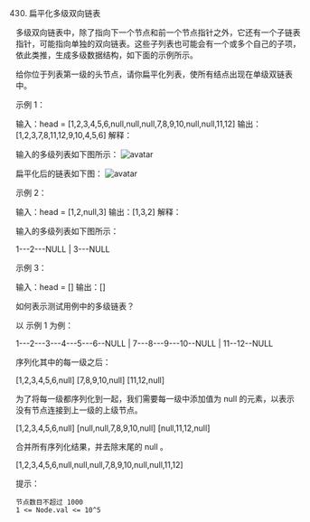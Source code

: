 430. 扁平化多级双向链表

多级双向链表中，除了指向下一个节点和前一个节点指针之外，它还有一个子链表指针，可能指向单独的双向链表。这些子列表也可能会有一个或多个自己的子项，依此类推，生成多级数据结构，如下面的示例所示。

给你位于列表第一级的头节点，请你扁平化列表，使所有结点出现在单级双链表中。

 

示例 1：

输入：head = [1,2,3,4,5,6,null,null,null,7,8,9,10,null,null,11,12]
输出：[1,2,3,7,8,11,12,9,10,4,5,6]
解释：

输入的多级列表如下图所示：
![avatar](https://assets.leetcode-cn.com/aliyun-lc-upload/uploads/2018/10/12/multilevellinkedlist.png)


扁平化后的链表如下图：
![avatar](https://assets.leetcode-cn.com/aliyun-lc-upload/uploads/2018/10/12/multilevellinkedlistflattened.png)


示例 2：

输入：head = [1,2,null,3]
输出：[1,3,2]
解释：

输入的多级列表如下图所示：

  1---2---NULL
  |
  3---NULL

示例 3：

输入：head = []
输出：[]

 

如何表示测试用例中的多级链表？

以 示例 1 为例：

 1---2---3---4---5---6--NULL
         |
         7---8---9---10--NULL
             |
             11--12--NULL

序列化其中的每一级之后：

[1,2,3,4,5,6,null]
[7,8,9,10,null]
[11,12,null]

为了将每一级都序列化到一起，我们需要每一级中添加值为 null 的元素，以表示没有节点连接到上一级的上级节点。

[1,2,3,4,5,6,null]
[null,null,7,8,9,10,null]
[null,11,12,null]

合并所有序列化结果，并去除末尾的 null 。

[1,2,3,4,5,6,null,null,null,7,8,9,10,null,null,11,12]

 

提示：

    节点数目不超过 1000
    1 <= Node.val <= 10^5

